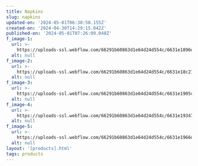 ```yaml
---
title: Napkins
slug: napkins
updated-on: '2024-05-01T06:30:50.155Z'
created-on: '2024-04-30T14:29:15.042Z'
published-on: '2024-05-01T07:26:09.048Z'
f_image-1:
  url: >-
    https://uploads-ssl.webflow.com/66291b60863d1e64d24d554c/6631e1896d2da1138a4bea74_71ijq3PTHYL._AC_UF894%2C1000_QL80_.jpg
  alt: null
f_image-2:
  url: >-
    https://uploads-ssl.webflow.com/66291b60863d1e64d24d554c/6631e18c21710826f06b538c_91B7QkDHk2L._AC_UF894%2C1000_QL80_.jpg
  alt: null
f_image-3:
  url: >-
    https://uploads-ssl.webflow.com/66291b60863d1e64d24d554c/6631e1905cc79a68c5077603_65119e92f794680f3d714eb0-mebakuk-cloth-napkins-set-of-12-premium.jpg
  alt: null
f_image-4:
  url: >-
    https://uploads-ssl.webflow.com/66291b60863d1e64d24d554c/6631e19347fe3bf05309b86b_1479326369311.jpeg
  alt: null
f_image-5:
  url: >-
    https://uploads-ssl.webflow.com/66291b60863d1e64d24d554c/6631e1966d2da1138a4bf43f_images.jpeg
  alt: null
layout: '[products].html'
tags: products
---
```



